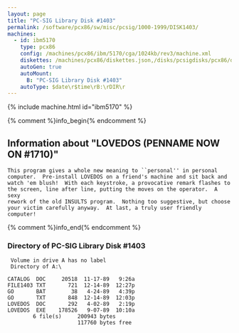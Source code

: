 ```yaml
---
layout: page
title: "PC-SIG Library Disk #1403"
permalink: /software/pcx86/sw/misc/pcsig/1000-1999/DISK1403/
machines:
  - id: ibm5170
    type: pcx86
    config: /machines/pcx86/ibm/5170/cga/1024kb/rev3/machine.xml
    diskettes: /machines/pcx86/diskettes.json,/disks/pcsigdisks/pcx86/diskettes.json
    autoGen: true
    autoMount:
      B: "PC-SIG Library Disk #1403"
    autoType: $date\r$time\rB:\rDIR\r
---
```


{% include machine.html id="ibm5170" %}

{% comment %}info_begin{% endcomment %}

## Information about "LOVEDOS (PENNAME NOW ON #1710)"

    This program gives a whole new meaning to ``personal'' in personal
    computer.  Pre-install LOVEDOS on a friend's machine and sit back and
    watch 'em blush!  With each keystroke, a provocative remark flashes to
    the screen, line after line, putting the moves on the operator.  A sexy
    rework of the old INSULTS program.  Nothing too suggestive, but choose
    your victim carefully anyway.  At last, a truly user friendly computer!
{% comment %}info_end{% endcomment %}


### Directory of PC-SIG Library Disk #1403

     Volume in drive A has no label
     Directory of A:\

    CATALOG  DOC     20518  11-17-89   9:26a
    FILE1403 TXT       721  12-14-89  12:27p
    GO       BAT        38   4-24-89   4:39p
    GO       TXT       848  12-14-89  12:03p
    LOVEDOS  DOC       292   4-02-89   2:19p
    LOVEDOS  EXE    178526   9-07-89  10:10a
            6 file(s)     200943 bytes
                          117760 bytes free
